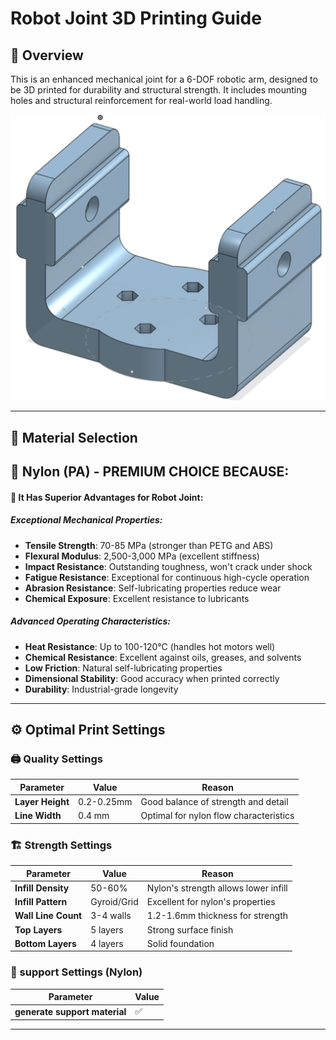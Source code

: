 # Robot Joint 3D Printing Guide

## 🧩 Overview
This is an enhanced mechanical joint for a 6-DOF robotic arm, designed to be 3D printed for durability and structural strength. It includes mounting holes and structural reinforcement for real-world load handling.

![photo](joint-3.png)

---

## 🧪 Material Selection

## 🚀 **Nylon (PA) - PREMIUM CHOICE BECAUSE:**

#### 🌟 It Has Superior Advantages for Robot Joint:

##### Exceptional Mechanical Properties:
- **Tensile Strength**: 70-85 MPa (stronger than PETG and ABS)
- **Flexural Modulus**: 2,500-3,000 MPa (excellent stiffness)
- **Impact Resistance**: Outstanding toughness, won't crack under shock
- **Fatigue Resistance**: Exceptional for continuous high-cycle operation
- **Abrasion Resistance**: Self-lubricating properties reduce wear
- **Chemical Exposure**: Excellent resistance to lubricants

  
##### Advanced Operating Characteristics:
- **Heat Resistance**: Up to 100-120°C (handles hot motors well)
- **Chemical Resistance**: Excellent against oils, greases, and solvents
- **Low Friction**: Natural self-lubricating properties
- **Dimensional Stability**: Good accuracy when printed correctly
- **Durability**: Industrial-grade longevity

---

## ⚙️ Optimal Print Settings

### 🖨️ Quality Settings

| Parameter | Value | Reason |
|-----------|-------|---------|
| **Layer Height** | 0.2-0.25mm | Good balance of strength and detail |
| **Line Width** | 0.4 mm | Optimal for nylon flow characteristics |


### 🏗️ Strength Settings

| Parameter | Value | Reason |
|-----------|-------|---------|
| **Infill Density** | 50-60% | Nylon's strength allows lower infill |
| **Infill Pattern** | Gyroid/Grid | Excellent for nylon's properties |
| **Wall Line Count** | 3-4 walls | 1.2-1.6mm thickness for strength |
| **Top Layers** | 5 layers | Strong surface finish |
| **Bottom Layers** | 4 layers | Solid foundation |


### 🔧 support Settings (Nylon)
| Parameter | Value |
|-----------|-------|
| **generate support material** | ✅ | 

---

